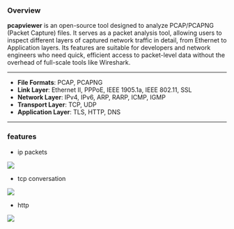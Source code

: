 
### Overview

**pcapviewer** is an open-source tool designed to analyze PCAP/PCAPNG (Packet Capture) files. It serves as a packet analysis tool, allowing users to inspect different layers of captured network traffic in detail, from Ethernet to Application layers. Its features are suitable for developers and network engineers who need quick, efficient access to packet-level data without the overhead of full-scale tools like Wireshark.


---
  - **File Formats**: PCAP, PCAPNG
  - **Link Layer**: Ethernet II, PPPoE, IEEE 1905.1a, IEEE 802.11, SSL
  - **Network Layer**: IPv4, IPv6, ARP, RARP, ICMP, IGMP
  - **Transport Layer**: TCP, UDP
  - **Application Layer**: TLS, HTTP, DNS
---

### features


* ip packets 

<img src="https://i.ibb.co/0pr8YT3R/frame.png" style="text-align:center, width: 80%"/>

* tcp conversation

<img src="https://i.ibb.co/LdS8vZD3/conv.png" style="text-align:center, width: 80%"/>

* http

<img src="https://i.ibb.co/kds8rW0/http.png" style="text-align:center, width: 80%"/>

